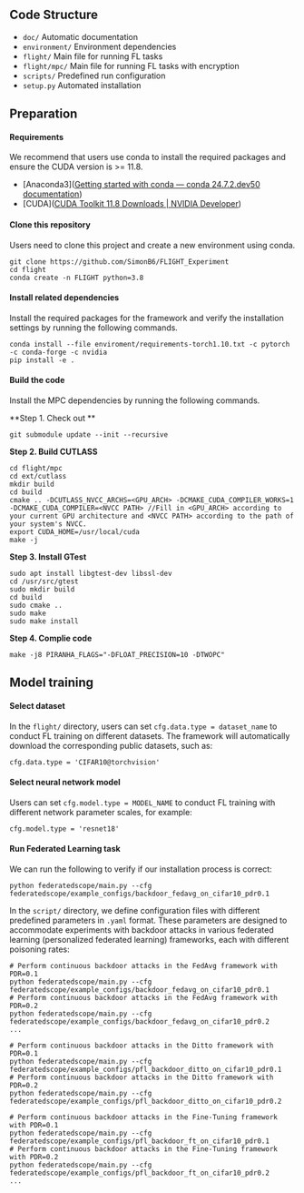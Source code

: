 ## Code Structure

- `doc/` Automatic documentation
- `environment/` Environment dependencies
- `flight/` Main file for running FL tasks
- `flight/mpc/` Main file for running FL tasks with encryption
- `scripts/` Predefined run configuration
- `setup.py` Automated installation



## Preparation

#### Requirements

We recommend that users use conda to install the required packages and ensure the CUDA version is >= 11.8.

- [Anaconda3]([Getting started with conda — conda 24.7.2.dev50 documentation](https://conda.io/projects/conda/en/latest/user-guide/getting-started.html))
- [CUDA]([CUDA Toolkit 11.8 Downloads | NVIDIA Developer](https://developer.nvidia.com/cuda-11-8-0-download-archive))

#### Clone this repository

Users need to clone this project and create a new environment using conda.

```
git clone https://github.com/SimonB6/FLIGHT_Experiment
cd flight
conda create -n FLIGHT python=3.8
```

#### Install related dependencies

Install the required packages for the framework and verify the installation settings by running the following commands.

```
conda install --file enviroment/requirements-torch1.10.txt -c pytorch -c conda-forge -c nvidia
pip install -e .
```

#### Build the code

Install the MPC dependencies by running the following commands.

**Step 1. Check out **

```
git submodule update --init --recursive
```

**Step 2. Build CUTLASS**

```
cd flight/mpc
cd ext/cutlass
mkdir build
cd build
cmake .. -DCUTLASS_NVCC_ARCHS=<GPU_ARCH> -DCMAKE_CUDA_COMPILER_WORKS=1 -DCMAKE_CUDA_COMPILER=<NVCC PATH> //Fill in <GPU_ARCH> according to your current GPU architecture and <NVCC PATH> according to the path of your system's NVCC.
export CUDA_HOME=/usr/local/cuda
make -j
```

**Step 3. Install GTest**

```
sudo apt install libgtest-dev libssl-dev
cd /usr/src/gtest
sudo mkdir build
cd build
sudo cmake ..
sudo make
sudo make install
```

**Step 4. Complie code**

```
make -j8 PIRANHA_FLAGS="-DFLOAT_PRECISION=10 -DTWOPC"
```



## Model training

#### Select dataset

In the `flight/` directory, users can set `cfg.data.type = dataset_name` to conduct FL training on different datasets. The framework will automatically download the corresponding public datasets, such as:

```
cfg.data.type = 'CIFAR10@torchvision'
```

#### Select neural network model

Users can set `cfg.model.type = MODEL_NAME` to conduct FL training with different network parameter scales, for example:

```
cfg.model.type = 'resnet18'
```

#### Run Federated Learning task

We can run the following to verify if our installation process is correct:

```
python federatedscope/main.py --cfg federatedscope/example_configs/backdoor_fedavg_on_cifar10_pdr0.1
```

In the `script/` directory, we define configuration files with different predefined parameters in `.yaml` format. These parameters are designed to accommodate experiments with backdoor attacks in various federated learning (personalized federated learning) frameworks, each with different poisoning rates:

```
# Perform continuous backdoor attacks in the FedAvg framework with PDR=0.1
python federatedscope/main.py --cfg federatedscope/example_configs/backdoor_fedavg_on_cifar10_pdr0.1
# Perform continuous backdoor attacks in the FedAvg framework with PDR=0.2
python federatedscope/main.py --cfg federatedscope/example_configs/backdoor_fedavg_on_cifar10_pdr0.2
...

# Perform continuous backdoor attacks in the Ditto framework with PDR=0.1
python federatedscope/main.py --cfg federatedscope/example_configs/pfl_backdoor_ditto_on_cifar10_pdr0.1
# Perform continuous backdoor attacks in the Ditto framework with PDR=0.2
python federatedscope/main.py --cfg federatedscope/example_configs/pfl_backdoor_ditto_on_cifar10_pdr0.2

# Perform continuous backdoor attacks in the Fine-Tuning framework with PDR=0.1
python federatedscope/main.py --cfg federatedscope/example_configs/pfl_backdoor_ft_on_cifar10_pdr0.1
# Perform continuous backdoor attacks in the Fine-Tuning framework with PDR=0.2
python federatedscope/main.py --cfg federatedscope/example_configs/pfl_backdoor_ft_on_cifar10_pdr0.2
...
```
